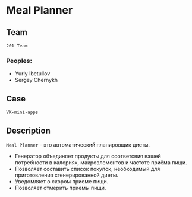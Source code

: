 # Meal Planner

## Team

`201 Team`

### Peoples:
- Yuriy Ibetullov
- Sergey Chernykh

## Case
`VK-mini-apps`

## Description
`Meal Planner` - это автоматический планировщик диеты. 
- Генератор объединяет продукты для соответсвия вашей потребности в калориях, макроэлементов и частоте приёма пищи.
- Позволяет составить список покупок, необходимый для приготовления сгенерированной диеты.
- Уведомляет о скором приеме пищи.
- Позволяет отмерить приемы пищи.

